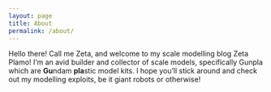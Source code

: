 ```yaml
---
layout: page
title: About
permalink: /about/
---
```


Hello there! Call me Zeta, and welcome to my scale modelling blog Zeta Plamo! I’m an avid builder and collector of scale models, specifically Gunpla which are **Gu**ndam **pla**stic model kits. I hope you’ll stick around and check out my modelling exploits, be it giant robots or otherwise!
